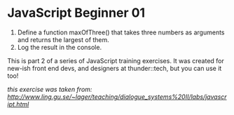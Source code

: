 JavaScript Beginner 01
======================

1. Define a function maxOfThree() that takes three numbers as arguments and returns the largest of them.
2. Log the result in the console.

This is part 2 of a series of JavaScript training exercises. It was created for new-ish front end devs, and designers at thunder::tech, but you can use it too!

_this exercise was taken from: http://www.ling.gu.se/~lager/teaching/dialogue_systems%20II/labs/javascript.html_
